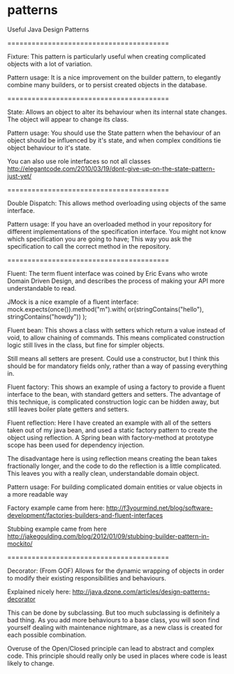 patterns
========

Useful Java Design Patterns

========================================

Fixture:
This pattern is particularly useful when creating complicated objects with a lot of variation.

Pattern usage:
It is a nice improvement on the builder pattern, to elegantly combine many builders,
or to persist created objects in the database.

========================================

State:
Allows an object to alter its behaviour when its internal state changes.
The object will appear to change its class.

Pattern usage:
You should use the State pattern when the behaviour of an object should be influenced by it's state,
and when complex conditions tie object behaviour to it's state.

You can also use role interfaces so not all classes
http://elegantcode.com/2010/03/19/dont-give-up-on-the-state-pattern-just-yet/

========================================

Double Dispatch:
This allows method overloading using objects of the same interface.

Pattern usage:
If you have an overloaded method in your repository for different implementations of the specification interface.
You might not know which specification you are going to have;
This way you ask the specification to call the correct method in the repository.

========================================

Fluent:
The term fluent interface was coined by Eric Evans who wrote Domain Driven Design,
and describes the process of making your API more understandable to read.

JMock is a nice example of a fluent interface:
mock.expects(once()).method("m").with( or(stringContains("hello"),
                                          stringContains("howdy")) );

Fluent bean:
This shows a class with setters which return a value instead of void,
to allow chaining of commands.
This means complicated construction logic still lives in the class,
but fine for simpler objects.

Still means all setters are present.
Could use a constructor, but I think this should be for mandatory fields only,
rather than a way of passing everything in.

Fluent factory:
This shows an example of using a factory to provide a fluent interface to the bean,
with standard getters and setters.
The advantage of this technique, is complicated construction logic can be hidden away,
but still leaves boiler plate getters and setters.

Fluent reflection:
Here I have created an example with all of the setters taken out of my java bean,
and used a static factory pattern to create the object using reflection.
A Spring bean with factory-method at prototype scope has been used for dependency injection.

The disadvantage here is using reflection means creating the bean takes fractionally longer,
and the code to do the reflection is a little complicated.
This leaves you with a really clean, understandable domain object.

Pattern usage:
For building complicated domain entities or value objects in a more readable way

Factory example came from here:
http://f3yourmind.net/blog/software-development/factories-builders-and-fluent-interfaces

Stubbing example came from here
http://jakegoulding.com/blog/2012/01/09/stubbing-builder-pattern-in-mockito/

========================================

Decorator:
(From GOF) Allows for the dynamic wrapping of objects in order to modify their existing responsibilities and behaviours.

Explained nicely here:
http://java.dzone.com/articles/design-patterns-decorator

This can be done by subclassing.
But too much subclassing is definitely a bad thing.
As you add more behaviours to a base class,
you will soon find yourself dealing with maintenance nightmare,
as a new class is created for each possible combination.

Overuse of the Open/Closed principle can lead to abstract and complex code.
This principle should really only be used in places where code is least likely to change.